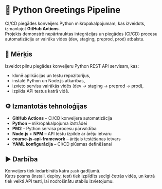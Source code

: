 # 🧩 Python Greetings Pipeline

CI/CD piegādes konveijers Python mikropakalpojumam, kas izveidots, izmantojot **GitHub Actions**.  
Projekts demonstrē nepārtrauktas integrācijas un piegādes (CI/CD) procesu automatizāciju ar vairāku vides (dev, staging, preprod, prod) atbalstu.

## 🎯 Mērķis
Izveidot pilnu piegādes konveijeru Python REST API servisam, kas:
- klonē aplikācijas un testu repozitorijus,
- instalē Python un Node.js atkarības,
- izvieto servisu vairākās vidēs (dev → staging → preprod → prod),
- izpilda API testus katrā vidē.

## ⚙️ Izmantotās tehnoloģijas
- **GitHub Actions** – CI/CD konveijera automatizācija  
- **Python** – mikropakalpojuma izstrādei  
- **PM2** – Python servisa procesu pārvaldība  
- **Node.js + NPM** – API testu izpilde ar ārēju ietvaru  
- **course-js-api-framework** – ārējais testēšanas ietvars  
- **YAML konfigurācija** – CI/CD plūsmas definēšanai  

## ▶️ Darbība
Konveijers tiek iedarbināts katra `push` gadījumā.  
Katrs posms (install, deploy, test) tiek izpildīts secīgi četrās vidēs, un katrā tiek veikti API testi, lai nodrošinātu stabilu izvietojumu.


